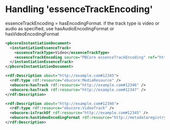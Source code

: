 # Handling 'essenceTrackEncoding'

essenceTrackEncoding = hasEncodingFormat.
if the track type is video or audio as specified, use hasAudioEncodingFormat or hasVideoEncodingFormat



```xml
<pbcoreInstantiationDocument>
  <instantiationEssenceTrack>
    <essenceTrackType>Video</essenceTrackType>
    <essenceTrackEncoding source="PBCore essenceTrackEncoding" ref="http://metadataregistry.org/concept/show/id/2889.html">H.264/MPEG-4 AVC: QuickTime H.264 </essenceTrackEncoding>
  </instantiationEssenceTrack>
</pbcoreInstantiationDocument>
```


```xml
<rdf:Description about="http://example.com#12345">
  <rdf:type rdf:resource="ebucore:MediaResource" />
  <ebucore:hasTrack rdf:resource="http://example.com#12346" />
  <ebucore:hasTrack rdf:resource="http://example.com#12347" />
</rdf:Description>

<rdf:Description about="http://example.com#12346">
  <rdf:type rdf:resource="ebucore:VideoTrack" />
  <ebucore:isTrackOf rdf:resource="http://example.com#12345" />
  <ebucore:hasVideoEncodingFormat rdf:resource="http://metadataregistry.org/concept/show/id/2889.html" />
</rdf:Description>

```
